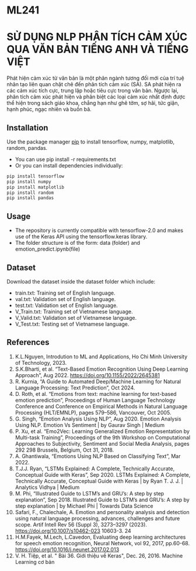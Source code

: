 # ML241
# SỬ DỤNG NLP PHÂN TÍCH CẢM XÚC QUA VĂN BẢN TIẾNG ANH VÀ TIẾNG VIỆT


Phát hiện cảm xúc từ văn bản là một phân ngành tương đối mới của trí tuệ nhân tạo liên quan chặt chẽ đến phân tích cảm xúc (SA). SA phát hiện ra các cảm xúc tích cực, trung lập hoặc tiêu cực trong văn bản. Ngược lại, phân tích cảm xúc phát hiện và phân biệt các loại cảm xúc nhất định được thể hiện trong sách giáo khoa, chẳng hạn như ghê tởm, sợ hãi, tức giận, hạnh phúc, ngạc nhiên và buồn bã.

## Installation

Use the package manager [pip](https://pip.pypa.io/en/stable/) to install tensorflow, numpy, matplotlib, random, pandas.

* You can use pip install -r requirements.txt
* Or you can install dependencies individually:
```bash
pip install tensorflow
pip install numpy
pip install matplotlib
pip install random
pip install pandas
```

## Usage
* The repository is currently compatible with tensorflow-2.0 and makes use of the Keras API using the tensorflow.keras library.
* The folder structure is of the form:
    data (folder) and emotion_predict.ipynb(file)
  
## Dataset
Download the dataset inside the dataset folder which include:
* train.txt: Training set of English language.
* val.txt: Validation set of English language.
* test.txt: Validation set of English language.
* V_Train.txt: Training set of Vietnamese language.
* V_Valid.txt: Validation set of Vietnamese language.
* V_Test.txt: Testing set of Vietnamese language.





## References

1. K.L.Nguyen, Introdution to ML and Applications, Ho Chi Minh University of Technology, 2023. 
2. S.K.Bharti, et al. “Text-Based Emotion Recognition Using Deep Learning Approach”, Aug 2022. https://doi.org/10.1155/2022/2645381 
3. R. Kurnia, “A Guide to Automated Deep/Machine Learning for Natural Language Processing: Text Prediction”, Oct 2024. 
4. D. Roth, et al. “Emotions from text: machine learning for text-based emotion prediction”, Proceedings of Human Language Technology Conference and Conference on Empirical Methods in Natural Language Processing (HLT/EMNLP), pages 579–586, Vancouver, Oct 2005. 
5. G. Singh, “Emotion Analysis Using NLP”, Aug 2020. Emotion Analysis Using NLP. Emotion Vs Sentiment | by Gaurav Singh | Medium 
6. P. Xu, et al. “Emo2Vec: Learning Generalized Emotion Representation by Multi-task Training”, Proceedings of the 9th Workshop on Computational Approaches to Subjectivity, Sentiment and Social Media Analysis, pages 292 298 Brussels, Belgium, Oct 31, 2018. 
7. A. Ghantiwala, “Emotions Using NLP Based on Classifying Text”, Mar 2022. 
8. T.J.J. Ryan, “LSTMs Explained: A Complete, Technically Accurate, Conceptual Guide with Keras”, Sep 2020. LSTMs Explained: A Complete, Technically Accurate, Conceptual Guide with Keras | by Ryan T. J. J. | Analytics Vidhya | Medium 
9. M. Phi, “Illustrated Guide to LSTM’s and GRU’s: A step by step explanation”, Sep 2018. Illustrated Guide to LSTM’s and GRU’s: A step by step explanation | by Michael Phi | Towards Data Science 
10. Safari, F., Chalechale, A. Emotion and personality analysis and detection using natural language processing, advances, challenges and future scope. Artif Intell Rev 56 (Suppl 3), 3273–3297 (2023). https://doi.org/10.1007/s10462-023 10603-3. 24 
11. H.M.Fayek, M.Lech, L.Cavedon, Evaluating deep learning architectures for speech emotion recognition, Neural Network, vol 92, 2017, pp.60-68. https://doi.org/10.1016/j.neunet.2017.02.013 
12. V. H. Tiệp, et al. " Bài 36. Giới thiệu về Keras", Dec. 26, 2016. Machine Learning cơ bản

